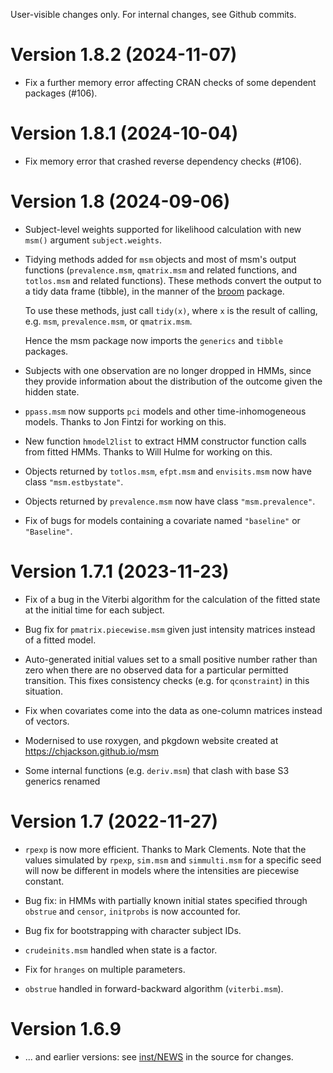 User-visible changes only.  For internal changes, see Github commits.

# Version 1.8.2 (2024-11-07)

* Fix a further memory error affecting CRAN checks of some dependent packages (#106).


# Version 1.8.1 (2024-10-04)

* Fix memory error that crashed reverse dependency checks (#106).


# Version 1.8 (2024-09-06)

* Subject-level weights supported for likelihood calculation with new `msm()` argument `subject.weights`.

* Tidying methods added for `msm` objects and most of msm's output functions (`prevalence.msm`, `qmatrix.msm` and related functions, and `totlos.msm` and related functions).  These methods convert the output to a tidy data frame (tibble), in the manner of the [broom](https://broom.tidymodels.org/) package.

    To use these methods, just call `tidy(x)`, where `x` is the result of calling, e.g. `msm`, `prevalence.msm`, or `qmatrix.msm`.
	
    Hence the msm package now imports the `generics` and `tibble` packages.

* Subjects with one observation are no longer dropped in HMMs, since they provide information about the distribution of the outcome given the hidden state.

* `ppass.msm` now supports `pci` models and other time-inhomogeneous models. Thanks to Jon Fintzi for working on this.

* New function `hmodel2list` to extract HMM constructor function calls from fitted HMMs. Thanks to Will Hulme for working on this.

* Objects returned by `totlos.msm`, `efpt.msm` and `envisits.msm` now have class `"msm.estbystate"`.
  
* Objects returned by `prevalence.msm` now have class `"msm.prevalence"`.

* Fix of bugs for models containing a covariate named `"baseline"` or `"Baseline"`.


# Version 1.7.1  (2023-11-23)

* Fix of a bug in the Viterbi algorithm for the calculation of the fitted state at the initial time for each subject.

* Bug fix for `pmatrix.piecewise.msm` given just intensity matrices instead of a fitted model.

* Auto-generated initial values set to a small positive number rather than zero when there are no observed data for a particular permitted transition.  This fixes consistency checks (e.g. for `qconstraint`) in this situation.

* Fix when covariates come into the data as one-column matrices instead of vectors.

* Modernised to use roxygen, and pkgdown website created at https://chjackson.github.io/msm

* Some internal functions (e.g. `deriv.msm`) that clash with base S3 generics renamed


# Version 1.7  (2022-11-27)

* `rpexp` is now more efficient.  Thanks to Mark Clements.  Note that the values simulated by `rpexp`, `sim.msm` and `simmulti.msm` for a specific seed will now be different in models where the intensities are piecewise constant.

* Bug fix: in HMMs with partially known initial states specified through `obstrue` and `censor`, `initprobs` is now accounted for.

* Bug fix for bootstrapping with character subject IDs.

* `crudeinits.msm` handled when state is a factor.

* Fix for `hranges` on multiple parameters.

* `obstrue` handled in forward-backward algorithm (`viterbi.msm`).


# Version 1.6.9 

* ... and earlier versions: see [inst/NEWS](https://github.com/chjackson/msm/blob/master/inst/NEWS) in the source for changes.
